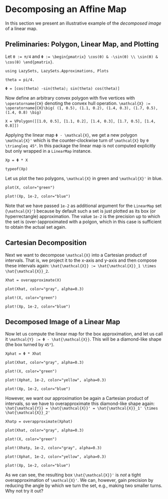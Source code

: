 # Decomposing an Affine Map

In this section we present an illustrative example of the *decomposed image*
of a linear map.


## Preliminaries: Polygon, Linear Map, and Plotting

Let ``θ := π/4`` and
``Φ := \begin{pmatrix} \cos(θ) & -\sin(θ) \\ \sin(θ) & \cos(θ) \end{pmatrix}``.

```@example deco_label
using LazySets, LazySets.Approximations, Plots

theta = pi/4.

Φ = [cos(theta) -sin(theta); sin(theta) cos(theta)]

```

Now define an arbitrary convex polygon with five vertices with
``\operatorname{CH}`` denoting the convex hull operation.
``\mathcal{X} := \operatorname{CH}\big( (1, 0.5), (1.1, 0.2), (1.4, 0.3), (1.7, 0.5), (1.4, 0.8) \big)``

```@example deco_label
X = VPolygon([[1.0, 0.5], [1.1, 0.2], [1.4, 0.3], [1.7, 0.5], [1.4, 0.8]])
```

Applying the linear map ``Φ · \mathcal{X}``, we get a new polygon
``\mathcal{X}'`` which is the counter-clockwise turn of
``\mathcal{X}`` by ``θ \triangleq 45°``.
In this package the linear map is not computed explicitly but only wrapped in a
`LinearMap` instance.

```@example deco_label
Xp = Φ * X

typeof(Xp)
```

Let us plot the two polygons, ``\mathcal{X}`` in green and ``\mathcal{X}'`` in
blue.

```@example deco_label
plot(X, color="green")

plot!(Xp, 1e-2, color="blue")

```

Note that we have passed `1e-2` as additional argument for the `LinearMap` set
(``\mathcal{X}'``) because by default such a set is just plotted as its box
(or hyperrectangle) approximation.
The value `1e-2` is the precision up to which the set is (over-)approximated
with a polgon, which in this case is sufficient to obtain the actual set again.


## Cartesian Decomposition

Next we want to decompose ``\mathcal{X}`` into a Cartesian product of intervals.
That is, we project it to the x-axis and y-axis and then compose these intervals
again: ``\hat{\mathcal{X}} := \hat{\mathcal{X}}_1 \times \hat{\mathcal{X}}_2``.

```@example deco_label
Xhat = overapproximate(X)

plot(Xhat, color="gray", alpha=0.3)

plot!(X, color="green")

plot!(Xp, 1e-2, color="blue")

```


## Decomposed Image of a Linear Map

Now let us compute the linear map for the box approximation, and let us call it
``\mathcal{Y} := Φ · \hat{\mathcal{X}}``.
This will be a diamond-like shape (the box turned by `45°`).

```@example deco_label
Xphat = Φ * Xhat

plot(Xhat, color="gray", alpha=0.3)

plot!(X, color="green")

plot!(Xphat, 1e-2, color="yellow", alpha=0.3)

plot!(Xp, 1e-2, color="blue")

```

However, we want our approximation be again a Cartesian product of intervals, so
we have to overapproximate this diamond-like shape again:
``\hat{\mathcal{Y}} = \hat{\mathcal{X}}' = \hat{\mathcal{X}}_1' \times \hat{\mathcal{X}}_2'``

```@example deco_label
Xhatp = overapproximate(Xphat)

plot(Xhat, color="gray", alpha=0.3)

plot!(X, color="green")

plot!(Xhatp, 1e-2, color="gray", alpha=0.3)

plot!(Xphat, 1e-2, color="yellow", alpha=0.3)

plot!(Xp, 1e-2, color="blue")

```

As we can see, the resulting box ``\hat{\mathcal{X}}'`` is *not* a tight
overapproximation of ``\mathcal{X}'``.
We can, however, gain precision by reducing the angle by which we turn the set,
e.g., making two smaller turns.
Why not try it out?
